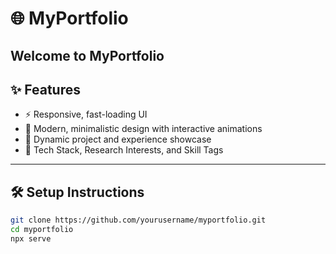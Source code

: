 # 🌐 MyPortfolio

Welcome to **MyPortfolio**
---

## ✨ Features

- ⚡ Responsive, fast-loading UI
- 🎨 Modern, minimalistic design with interactive animations
- 💼 Dynamic project and experience showcase
- 🧠 Tech Stack, Research Interests, and Skill Tags


---
## 🛠️ Setup Instructions

```bash
git clone https://github.com/yourusername/myportfolio.git
cd myportfolio
npx serve
